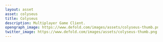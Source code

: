 ```yaml
---
layout: asset
asset: colyseus
title: Colyseus
description: Multiplayer Game Client.
opengraph_image: https://www.defold.com/images/assets/colyseus-thumb.png
twitter_image: https://www.defold.com/images/assets/colyseus-thumb.png
---
```

